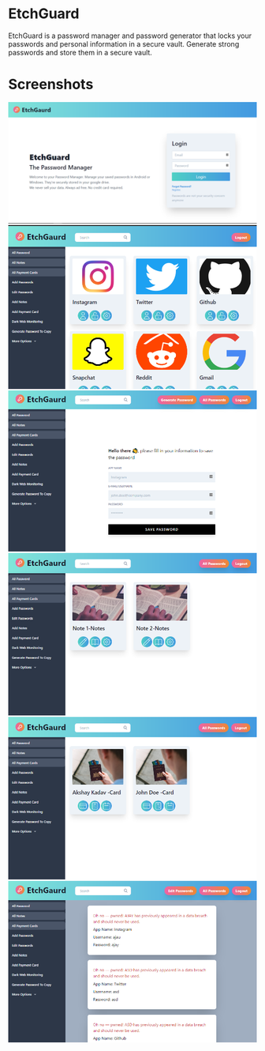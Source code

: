 # EtchGuard
EtchGuard is a password manager and password generator that locks your passwords and personal information in a secure vault. Generate strong passwords and store them in a secure vault.
# Screenshots
![](Screenshots/login.png)![](Screenshots/pass.png)![](Screenshots/addpass.png)![](Screenshots/notes.png)![](Screenshots/card.png)![](Screenshots/pw.png)
